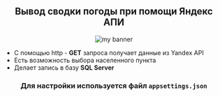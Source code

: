 <h2 align="center">
Вывод сводки погоды при помощи Яндекс АПИ
</h2> 

<p align="center">
  <a target="_blank" rel="noreferrer"><img src="https://user-images.githubusercontent.com/123240726/226411239-b3acb4c1-043b-43ce-9222-1b9957c01473.gif" alt="my banner"></a>
</p>

- С помощью http - **GET** запроса получает данные из Yandex API
- Есть возможность выбора населенного пункта
- Делает запись в базу **SQL Server**

<h3 align="center">
  Для настройки используется файл <code>appsettings.json</code>
</h3> 
